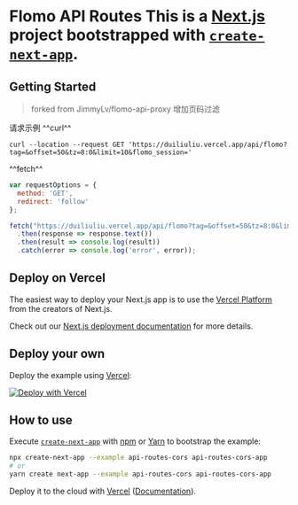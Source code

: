 # Flomo API Routes This is a [Next.js](https://nextjs.org/) project bootstrapped with [`create-next-app`](https://github.com/vercel/next.js/tree/canary/packages/create-next-app).

## Getting Started

> forked from JimmyLv/flomo-api-proxy
> 增加页码过滤

请求示例
^^curl^^
```shell
curl --location --request GET 'https://duiliuliu.vercel.app/api/flomo?tag=&offset=50&tz=8:0&limit=10&flomo_session='
```
^^fetch^^
```js
var requestOptions = {
  method: 'GET',
  redirect: 'follow'
};

fetch("https://duiliuliu.vercel.app/api/flomo?tag=&offset=50&tz=8:0&limit=10&flomo_session=", requestOptions)
  .then(response => response.text())
  .then(result => console.log(result))
  .catch(error => console.log('error', error));
```

## Deploy on Vercel

The easiest way to deploy your Next.js app is to use the [Vercel Platform](https://vercel.com/new?utm_medium=default-template&filter=next.js&utm_source=create-next-app&utm_campaign=create-next-app-readme) from the creators of Next.js.

Check out our [Next.js deployment documentation](https://nextjs.org/docs/deployment) for more details.

## Deploy your own

Deploy the example using [Vercel](https://vercel.com?utm_source=github&utm_medium=readme&utm_campaign=next-example):

[![Deploy with Vercel](https://vercel.com/button)](https://vercel.com/new/git/external?repository-url=https://github.com/vercel/next.js/tree/canary/examples/api-routes-cors&project-name=api-routes-cors&repository-name=api-routes-cors)

## How to use

Execute [`create-next-app`](https://github.com/vercel/next.js/tree/canary/packages/create-next-app) with [npm](https://docs.npmjs.com/cli/init) or [Yarn](https://yarnpkg.com/lang/en/docs/cli/create/) to bootstrap the example:

```bash
npx create-next-app --example api-routes-cors api-routes-cors-app
# or
yarn create next-app --example api-routes-cors api-routes-cors-app
```

Deploy it to the cloud with [Vercel](https://vercel.com/new?utm_source=github&utm_medium=readme&utm_campaign=next-example) ([Documentation](https://nextjs.org/docs/deployment)).
